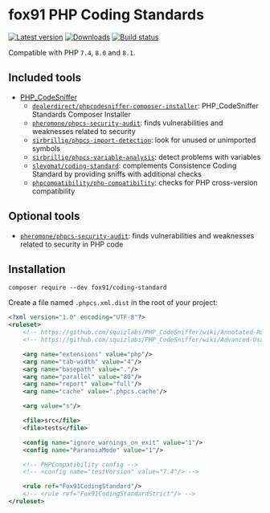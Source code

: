 # fox91 PHP Coding Standards

[![Latest version](https://img.shields.io/packagist/v/fox91/coding-standard.svg?colorB=007EC6)](https://packagist.org/packages/fox91/coding-standard)
[![Downloads](https://img.shields.io/packagist/dt/fox91/coding-standard.svg?colorB=007EC6)](https://packagist.org/packages/fox91/coding-standard)
[![Build status](https://github.com/fox91/php-coding-standard/workflows/php-ci/badge.svg?branch=main)](https://github.com/fox91/php-coding-standard/actions?query=workflow%3Aphp-ci+branch%3Amain)

Compatible with PHP `7.4`, `8.0` and `8.1`.

## Included tools

- [PHP_CodeSniffer](https://packagist.org/packages/squizlabs/php_codesniffer)
    + [`dealerdirect/phpcodesniffer-composer-installer`](https://packagist.org/packages/dealerdirect/phpcodesniffer-composer-installer): PHP_CodeSniffer Standards Composer Installer
    + [`pheromone/phpcs-security-audit`](https://packagist.org/packages/pheromone/phpcs-security-audit): finds vulnerabilities and weaknesses related to security
    + [`sirbrillig/phpcs-import-detection`](https://packagist.org/packages/sirbrillig/phpcs-import-detection): look for unused or unimported symbols
    + [`sirbrillig/phpcs-variable-analysis`](https://packagist.org/packages/sirbrillig/phpcs-variable-analysis): detect problems with variables
    + [`slevomat/coding-standard`](https://packagist.org/packages/slevomat/coding-standard): complements Consistence Coding Standard by providing sniffs with additional checks
    + [`phpcompatibility/php-compatibility`](https://packagist.org/packages/phpcompatibility/php-compatibility): checks for PHP cross-version compatibility

## Optional tools

- [`pheromone/phpcs-security-audit`](https://packagist.org/packages/pheromone/phpcs-security-audit): finds vulnerabilities and weaknesses related to security in PHP code

## Installation

```bsh
composer require --dev fox91/coding-standard
```

Create a file named `.phpcs.xml.dist` in the root of your project:

```xml
<?xml version="1.0" encoding="UTF-8"?>
<ruleset>
    <!-- https://github.com/squizlabs/PHP_CodeSniffer/wiki/Annotated-Ruleset -->
    <!-- https://github.com/squizlabs/PHP_CodeSniffer/wiki/Advanced-Usage -->

    <arg name="extensions" value="php"/>
    <arg name="tab-width" value="4"/>
    <arg name="basepath" value="."/>
    <arg name="parallel" value="80"/>
    <arg name="report" value="full"/>
    <arg name="cache" value=".phpcs.cache"/>

    <arg value="s"/>

    <file>src</file>
    <file>tests</file>

    <config name="ignore_warnings_on_exit" value="1"/>
    <config name="ParanoiaMode" value="1"/>

    <!-- PHPCompatibility config -->
    <!-- <config name="testVersion" value="7.4"/> -->

    <rule ref="Fox91CodingStandard"/>
    <!-- <rule ref="Fox91CodingStandardStrict"/> -->
</ruleset>
```
